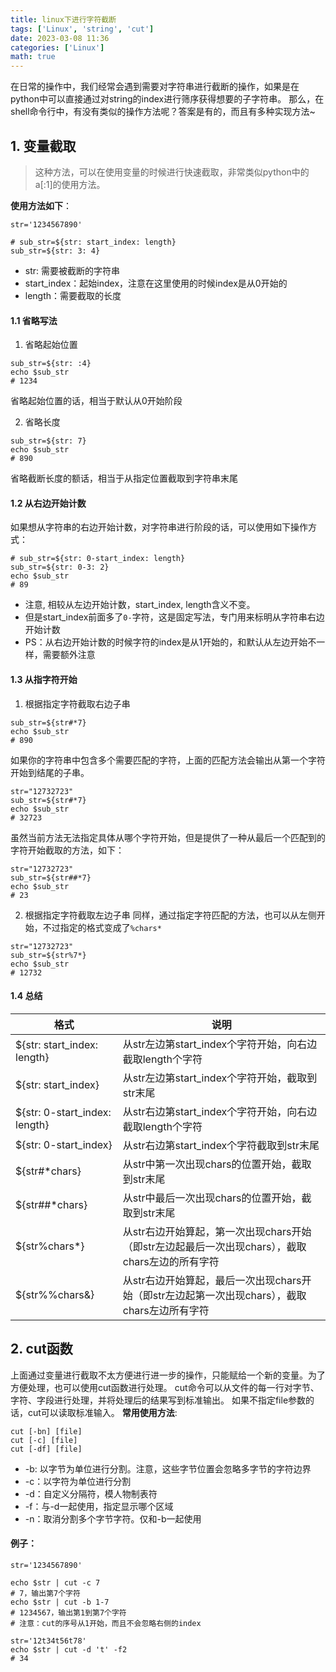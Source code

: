 ```yaml
---
title: linux下进行字符截断
tags: ['Linux', 'string', 'cut']
date: 2023-03-08 11:36
categories: ['Linux']
math: true
---
```

在日常的操作中，我们经常会遇到需要对字符串进行截断的操作，如果是在python中可以直接通过对string的index进行筛序获得想要的子字符串。
那么，在shell命令行中，有没有类似的操作方法呢？答案是有的，而且有多种实现方法~

## 1. 变量截取
> 这种方法，可以在使用变量的时候进行快速截取，非常类似python中的a[:1]的使用方法。

**使用方法如下**：
```shell
str='1234567890'

# sub_str=${str: start_index: length}
sub_str=${str: 3: 4}
```
* str: 需要被截断的字符串
* start_index：起始index，注意在这里使用的时候index是从0开始的
* length：需要截取的长度

#### 1.1 省略写法
1. 省略起始位置
```shell
sub_str=${str: :4}
echo $sub_str
# 1234
```
省略起始位置的话，相当于默认从0开始阶段

2. 省略长度
```shell
sub_str=${str: 7}
echo $sub_str
# 890
```
省略截断长度的额话，相当于从指定位置截取到字符串末尾

#### 1.2 从右边开始计数
如果想从字符串的右边开始计数，对字符串进行阶段的话，可以使用如下操作方式：
```shell
# sub_str=${str: 0-start_index: length}
sub_str=${str: 0-3: 2}
echo $sub_str
# 89
```
* 注意, 相较从左边开始计数，start_index, length含义不变。
* 但是start_index前面多了`0-`字符，这是固定写法，专门用来标明从字符串右边开始计数
* PS：从右边开始计数的时候字符的index是从1开始的，和默认从左边开始不一样，需要额外注意

#### 1.3 从指字符开始
1. 根据指定字符截取右边子串
```shell
sub_str=${str#*7}
echo $sub_str
# 890
```
如果你的字符串中包含多个需要匹配的字符，上面的匹配方法会输出从第一个字符开始到结尾的子串。
```shell
str="12732723"
sub_str=${str#*7}
echo $sub_str
# 32723
```
虽然当前方法无法指定具体从哪个字符开始，但是提供了一种从最后一个匹配到的字符开始截取的方法，如下：
```shell
str="12732723"
sub_str=${str##*7}
echo $sub_str
# 23
```
2. 根据指定字符截取左边子串
同样，通过指定字符匹配的方法，也可以从左侧开始，不过指定的格式变成了`%chars*`
```shell
str="12732723"
sub_str=${str%7*}
echo $sub_str
# 12732
```

#### 1.4 总结
|格式|说明|
|--|--|
|${str: start_index: length}|从str左边第start_index个字符开始，向右边截取length个字符|
|${str: start_index}|从str左边第start_index个字符开始，截取到str末尾|
|${str: 0-start_index: length}|从str右边第start_index个字符开始，向右边截取length个字符|
|${str: 0-start_index}|从str右边第start_index个字符截取到str末尾|
|${str#*chars}|从str中第一次出现chars的位置开始，截取到str末尾|
|${str##*chars}|从str中最后一次出现chars的位置开始，截取到str末尾|
|${str%chars*}|从str右边开始算起，第一次出现chars开始（即str左边起最后一次出现chars），截取chars左边的所有字符|
|${str%%chars&}|从str右边开始算起，最后一次出现chars开始（即str左边起第一次出现chars），截取chars左边所有字符|

## 2. cut函数
上面通过变量进行截取不太方便进行进一步的操作，只能赋给一个新的变量。为了方便处理，也可以使用cut函数进行处理。
cut命令可以从文件的每一行对字节、字符、字段进行处理，并将处理后的结果写到标准输出。
如果不指定file参数的话，cut可以读取标准输入。
**常用使用方法**:
```shell
cut [-bn] [file]
cut [-c] [file]
cut [-df] [file]
```
* -b: 以字节为单位进行分割。注意，这些字节位置会忽略多字节的字符边界
* -c：以字符为单位进行分割
* -d：自定义分隔符，模人物制表符
* -f：与-d一起使用，指定显示哪个区域
* -n：取消分割多个字节字符。仅和-b一起使用

#### 例子：
```shell
str='1234567890'

echo $str | cut -c 7
# 7，输出第7个字符
echo $str | cut -b 1-7
# 1234567，输出第1到第7个字符
# 注意：cut的序号从1开始，而且不会忽略右侧的index

str='12t34t56t78'
echo $str | cut -d 't' -f2
# 34
```